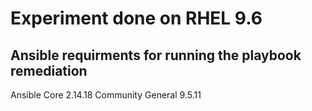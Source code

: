 # Experiment done on RHEL 9.6

## Ansible requirments for running the playbook remediation
Ansible Core 2.14.18
Community General 9.5.11
